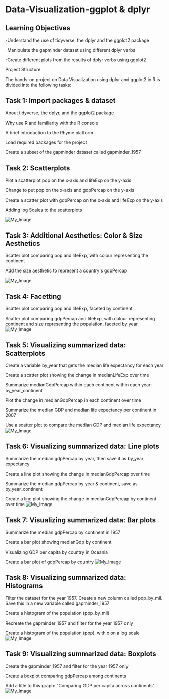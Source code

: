 # Data-Visualization-ggplot & dplyr

## Learning Objectives
-Understand the use of tidyverse, the dplyr and the ggplot2 package

-Manipulate the gapminder dataset using different dplyr verbs

-Create different plots from the results of dplyr verbs using ggplot2

Project Structure

The hands-on project on Data Visualization using dplyr and ggplot2 in R is divided into the following tasks:

## Task 1: Import packages & dataset
About tidyverse, the dplyr, and the ggplot2 package

Why use R and familiarity with the R console

A brief introduction to the Rhyme platform

Load required packages for the project

Create a subset of the gapminder dataset called gapminder_1957

## Task 2: Scatterplots
Plot a scatterplot pop on the x-axis and lifeExp on the y-axis

Change to put pop on the x-axis and gdpPercap on the y-axis

Create a scatter plot with gdpPercap on the x-axis and lifeExp on the y-axis

Adding log Scales to the scatterplots

![My_Image](Images/image1.png)

## Task 3: Additional Aesthetics: Color & Size Aesthetics
Scatter plot comparing pop and lifeExp, with colour representing the continent

Add the size aesthetic to represent a country's gdpPercap

![My_Image](Images/image2.png)

## Task 4: Facetting
Scatter plot comparing pop and lifeExp, faceted by continent

Scatter plot comparing gdpPercap and lifeExp, with colour representing continent and size representing the population, faceted by year
![My_Image](Images/image4.png)

## Task 5: Visualizing summarized data: Scatterplots
Create a variable by_year that gets the median life expectancy for each year

Create a scatter plot showing the change in medianLifeExp over time

Summarize medianGdpPercap within each continent within each year: by_year_continent

Plot the change in medianGdpPercap in each continent over time

Summarize the median GDP and median life expectancy per continent in 2007

Use a scatter plot to compare the median GDP and median life expectancy
![My_Image](Images/image5.png)

## Task 6: Visualizing summarized data: Line plots
Summarize the median gdpPercap by year, then save it as by_year expectancy

Create a line plot showing the change in medianGdpPercap over time

Summarize the median gdpPercap by year & continent, save as by_year_continent

Create a line plot showing the change in medianGdpPercap by continent over time
![My_Image](Images/image6.png)

## Task 7: Visualizing summarized data: Bar plots
Summarize the median gdpPercap by continent in 1957

Create a bar plot showing medianGdp by continent

Visualizing GDP per capita by country in Oceania

Create a bar plot of gdpPercap by country
![My_Image](Images/image7.png)

## Task 8: Visualizing summarized data: Histograms
Filter the dataset for the year 1957. Create a new column called pop_by_mil. Save this in a new variable called gapminder_1957

Create a histogram of the population (pop_by_mil)

Recreate the gapminder_1957 and filter for the year 1957 only

Create a histogram of the population (pop), with x on a log scale
![My_Image](Images/image8.png)

## Task 9: Visualizing summarized data: Boxplots
Create the gapminder_1957 and filter for the year 1957 only

Create a boxplot comparing gdpPercap among continents

Add a title to this graph: "Comparing GDP per capita across continents"
![My_Image](Images/image9.png)
